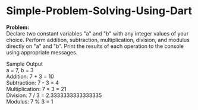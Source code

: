 # Simple-Problem-Solving-Using-Dart
<b>Problem:</b>
<br>
Declare two constant variables "a" and "b" with any integer values of your choice.
Perform addition, subtraction, multiplication, division, and modulus directly on "a"
and "b".
Print the results of each operation to the console using appropriate messages.


Sample Output
<br>
a = 7, b = 3
<br>
Addition: 7 + 3 = 10
<br>
Subtraction: 7 - 3 = 4
<br>
Multiplication: 7 * 3 = 21
<br>
Division: 7 / 3 = 2.3333333333333335
<br>
Modulus: 7 % 3 = 1